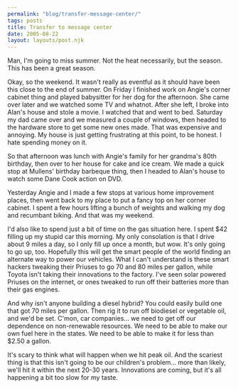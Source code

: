 ```yaml
---
permalink: "blog/transfer-message-center/"
tags: posts
title: Transfer to message center
date: 2005-08-22
layout: layouts/post.njk
---
```


Man, I'm going to miss summer. Not the heat necessarily, but the season. This has been a great season. 

Okay, so the weekend. It wasn't really as eventful as it should have been this close to the end of summer. On Friday I finished work on Angie's corner cabinet thing and played babysitter for her dog for the afternoon. She came over later and we watched some TV and whatnot. After she left, I broke into Alan's house and stole a movie. I watched that and went to bed. Saturday my dad came over and we measured a couple of windows, then headed to the hardware store to get some new ones made. That was expensive and annoying. My house is just getting frustrating at this point, to be honest. I hate spending money on it. 

So that afternoon was lunch with Angie's family for her grandma's 80th birthday, then over to her house for cake and ice cream. We made a quick stop at Mullens' birthday barbeque thing, then I headed to Alan's house to watch some Dane Cook action on DVD. 

Yesterday Angie and I made a few stops at various home improvement places, then went back to my place to put a fancy top on her corner cabinet. I spent a few hours lifting a bunch of weights and walking my dog and recumbant biking. And that was my weekend. 

I'd also like to spend just a bit of time on the gas situation here. I spent $42 filling up my stupid car this morning. My only consolation is that I drive about 9 miles a day, so I only fill up once a month, but wow. It's only going to go up, too. Hopefully this will get the smart people of the world finding an alternate way to power our vehicles. What I can't understand is these smart hackers tweaking their Priuses to go 70 and 80 miles per gallon, while Toyota isn't taking their innovations to the factory. I've seen solar powered Priuses on the internet, or ones tweaked to run off their batteries more than their gas engines. 

And why isn't anyone building a diesel hybrid? You could easily build one that got 70 miles per gallon. Then rig it to run off biodiesel or vegetable oil, and we'd be set. C'mon, car companies... we need to get off our dependence on non-renewable resources. We need to be able to make our own fuel here in the states. We need to be able to make it for less than $2.50 a gallon. 

It's scary to think what will happen when we hit peak oil. And the scariest thing is that this isn't going to be our children's problem... more than likely, we'll hit it within the next 20-30 years. Innovations are coming, but it's all happening a bit too slow for my taste.